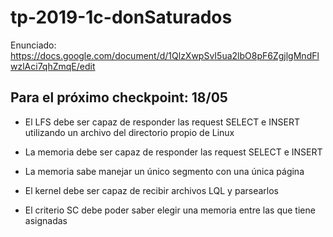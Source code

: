 # tp-2019-1c-donSaturados


Enunciado: https://docs.google.com/document/d/1QlzXwpSvI5ua2lbO8pF6ZgjlgMndFlwzlAci7qhZmqE/edit

## Para el próximo checkpoint: 18/05

- El LFS debe ser capaz de responder las request SELECT e INSERT utilizando un archivo del directorio propio de Linux

- La memoria debe ser capaz de responder las request SELECT e INSERT

- La memoria sabe manejar un único segmento con una única página

- El kernel debe ser capaz de recibir archivos LQL y parsearlos

- El criterio SC debe poder saber elegir una memoria entre las que tiene asignadas 
